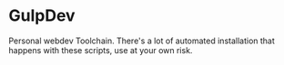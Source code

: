 # GulpDev
Personal webdev Toolchain. There's a lot of automated installation that happens with these scripts, use at your own risk.
